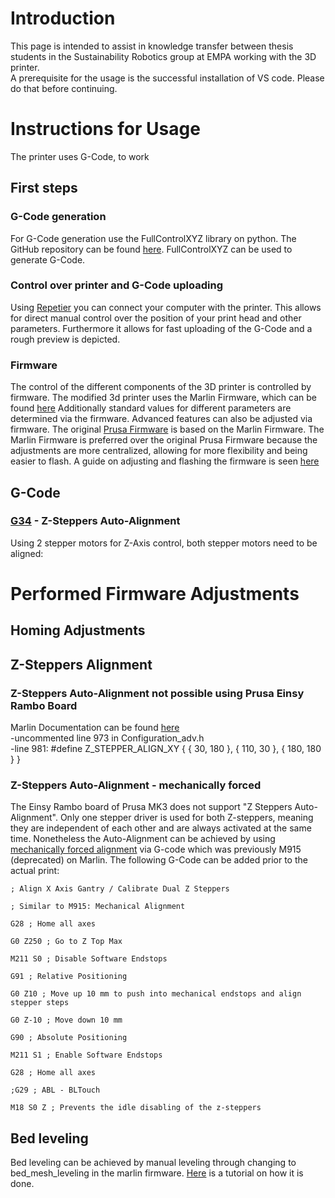 # Introduction
This page is intended to assist in knowledge transfer between thesis students in the Sustainability Robotics group at EMPA working with the 3D printer.  
A prerequisite for the usage is the successful installation of VS code. Please do that before continuing.




# Instructions for Usage
The printer uses G-Code, to work



## First steps
### G-Code generation 
For G-Code generation use the FullControlXYZ library on python. The GitHub repository can be found [here](https://github.com/FullControlXYZ/fullcontrol). FullControlXYZ can be used to generate G-Code. 
### Control over printer and G-Code uploading
Using [Repetier](https://www.repetier.com/) you can connect your computer with the printer. This allows for direct manual control over the position of your print head and other parameters. Furthermore it allows for fast uploading of the G-Code and a rough preview is depicted.

### Firmware
The control of the different components of the 3D printer is controlled by firmware. The modified 3d printer uses the Marlin Firmware, which can be found [here](https://marlinfw.org/)
Additionally standard values for different parameters are determined via the firmware. Advanced features can also be adjusted via firmware. The original [Prusa Firmware](https://github.com/prusa3d/Prusa-Firmware) is based on the Marlin Firmware. The Marlin Firmware is preferred over the original Prusa Firmware because the adjustments are more centralized, allowing for more flexibility and being easier to flash. A guide on adjusting and flashing the firmware is seen [here](https://youtu.be/eq_ygvHF29I?si=oBdEPBt3eG3QWW10.)


## G-Code
### [G34](https://marlinfw.org/docs/gcode/G034-zsaa.html) - Z-Steppers Auto-Alignment
Using 2 stepper motors for Z-Axis control, both stepper motors need to be aligned:





# Performed Firmware Adjustments
## Homing Adjustments


## Z-Steppers Alignment

### Z-Steppers Auto-Alignment **not possible using Prusa Einsy Rambo Board**
Marlin Documentation can be found [here](https://marlinfw.org/docs/configuration/configuration.html#z-steppers-auto-alignment)  
-uncommented line 973 in Configuration_adv.h  
-line 981: #define Z_STEPPER_ALIGN_XY { {  30, 180 }, { 110,  30 }, { 180, 180 } }
### Z-Steppers Auto-Alignment - mechanically forced
The Einsy Rambo board of Prusa MK3 does not support "Z Steppers Auto-Alignment". Only one stepper driver is used for both Z-steppers, meaning they are independent of each other and are always activated at the same time.
Nonetheless the Auto-Alignment can be achieved by using [mechanically forced alignment](https://www.reddit.com/r/ender3v2/comments/oy0sct/comment/h7pttyc/?utm_source=share&utm_medium=web2x&context=3) via G-code which was previously M915 (deprecated) on Marlin. The following G-Code can be added prior to the actual print:

```
; Align X Axis Gantry / Calibrate Dual Z Steppers

; Similar to M915: Mechanical Alignment

G28 ; Home all axes

G0 Z250 ; Go to Z Top Max

M211 S0 ; Disable Software Endstops

G91 ; Relative Positioning

G0 Z10 ; Move up 10 mm to push into mechanical endstops and align stepper steps

G0 Z-10 ; Move down 10 mm

G90 ; Absolute Positioning

M211 S1 ; Enable Software Endstops

G28 ; Home all axes

;G29 ; ABL - BLTouch

M18 S0 Z ; Prevents the idle disabling of the z-steppers
```

## Bed leveling
Bed leveling can be achieved by manual leveling through changing to bed_mesh_leveling in the marlin firmware. [Here](https://all3dp.com/2/mesh-bed-leveling-all-you-need-to-know/) is a tutorial on how it is done.
